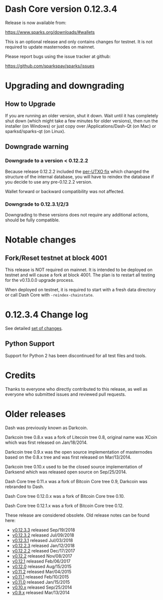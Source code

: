 Dash Core version 0.12.3.4
==========================

Release is now available from:

  <https://www.sparks.org/downloads/#wallets>

This is an optional release and only contains changes for testnet. It is not required to update masternodes on mainnet.

Please report bugs using the issue tracker at github:

  <https://github.com/sparkspay/sparks/issues>


Upgrading and downgrading
=========================

How to Upgrade
--------------

If you are running an older version, shut it down. Wait until it has completely
shut down (which might take a few minutes for older versions), then run the
installer (on Windows) or just copy over /Applications/Dash-Qt (on Mac) or
sparksd/sparks-qt (on Linux).

Downgrade warning
-----------------

### Downgrade to a version < 0.12.2.2

Because release 0.12.2.2 included the [per-UTXO fix](release-notes/sparks/release-notes-0.12.2.2.md#per-utxo-fix)
which changed the structure of the internal database, you will have to reindex
the database if you decide to use any pre-0.12.2.2 version.

Wallet forward or backward compatibility was not affected.

### Downgrade to 0.12.3.1/2/3

Downgrading to these versions does not require any additional actions, should be
fully compatible.


Notable changes
===============

Fork/Reset testnet at block 4001
--------------------------------

This release is NOT required on mainnet. It is intended to be deployed on testnet and will cause a fork at block 4001.
The plan is to restart all testing for the v0.13.0.0 upgrade process.

When deployed on testnet, it is required to start with a fresh data directory or call Dash Core with `-reindex-chainstate`.

0.12.3.4 Change log
===================

See detailed [set of changes](https://github.com/sparkspay/sparks/compare/v0.12.3.3...sparkspay:v0.12.3.4).

Python Support
--------------

Support for Python 2 has been discontinued for all test files and tools.

Credits
=======

Thanks to everyone who directly contributed to this release,
as well as everyone who submitted issues and reviewed pull requests.


Older releases
==============

Dash was previously known as Darkcoin.

Darkcoin tree 0.8.x was a fork of Litecoin tree 0.8, original name was XCoin
which was first released on Jan/18/2014.

Darkcoin tree 0.9.x was the open source implementation of masternodes based on
the 0.8.x tree and was first released on Mar/13/2014.

Darkcoin tree 0.10.x used to be the closed source implementation of Darksend
which was released open source on Sep/25/2014.

Dash Core tree 0.11.x was a fork of Bitcoin Core tree 0.9,
Darkcoin was rebranded to Dash.

Dash Core tree 0.12.0.x was a fork of Bitcoin Core tree 0.10.

Dash Core tree 0.12.1.x was a fork of Bitcoin Core tree 0.12.

These release are considered obsolete. Old release notes can be found here:

- [v0.12.3.3](https://github.com/sparkspay/sparks/blob/master/doc/release-notes/sparks/release-notes-0.12.3.3.md) released Sep/19/2018
- [v0.12.3.2](https://github.com/sparkspay/sparks/blob/master/doc/release-notes/sparks/release-notes-0.12.3.2.md) released Jul/09/2018
- [v0.12.3.1](https://github.com/sparkspay/sparks/blob/master/doc/release-notes/sparks/release-notes-0.12.3.1.md) released Jul/03/2018
- [v0.12.2.3](https://github.com/sparkspay/sparks/blob/master/doc/release-notes/sparks/release-notes-0.12.2.3.md) released Jan/12/2018
- [v0.12.2.2](https://github.com/sparkspay/sparks/blob/master/doc/release-notes/sparks/release-notes-0.12.2.2.md) released Dec/17/2017
- [v0.12.2](https://github.com/sparkspay/sparks/blob/master/doc/release-notes/sparks/release-notes-0.12.2.md) released Nov/08/2017
- [v0.12.1](https://github.com/sparkspay/sparks/blob/master/doc/release-notes/sparks/release-notes-0.12.1.md) released Feb/06/2017
- [v0.12.0](https://github.com/sparkspay/sparks/blob/master/doc/release-notes/sparks/release-notes-0.12.0.md) released Aug/15/2015
- [v0.11.2](https://github.com/sparkspay/sparks/blob/master/doc/release-notes/sparks/release-notes-0.11.2.md) released Mar/04/2015
- [v0.11.1](https://github.com/sparkspay/sparks/blob/master/doc/release-notes/sparks/release-notes-0.11.1.md) released Feb/10/2015
- [v0.11.0](https://github.com/sparkspay/sparks/blob/master/doc/release-notes/sparks/release-notes-0.11.0.md) released Jan/15/2015
- [v0.10.x](https://github.com/sparkspay/sparks/blob/master/doc/release-notes/sparks/release-notes-0.10.0.md) released Sep/25/2014
- [v0.9.x](https://github.com/sparkspay/sparks/blob/master/doc/release-notes/sparks/release-notes-0.9.0.md) released Mar/13/2014

